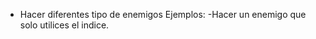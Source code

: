 - Hacer diferentes tipo de enemigos
    Ejemplos:
        -Hacer un enemigo que solo utilices el indice.
        